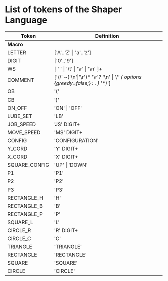 # List of tokens of the Shaper Language

| Token | Definition |
| ----- | ---------- | 
| **Macro** | |
| LETTER | \['A'..'Z' \| 'a'..'z'\] |
| DIGIT  | \['0'..'9'\] |
| WS |   \[ ' '  \|  '\t'  \|  '\r'  \|  '\n'  \]+  |
| COMMENT | \['//' ~('\n'\|'\r')* '\r'? '\n' \| '/*' ( options {greedy=false;} : . )* '*/'\] |
| OB  | '(' |
| CB | ')' |
| ON_OFF | 'ON' \| 'OFF' |
| LUBE_SET | 'LB' |
| JOB_SPEED | 'JS' DIGIT+ |
| MOVE_SPEED | 'MS' DIGIT+ |
| CONFIG | 'CONFIGURATION' |
| Y_CORD				| 'Y' DIGIT+ |
| X_CORD   			| 'X' DIGIT+ |
| SQUARE_CONFIG     | 'UP' \|	'DOWN' |
| P1           | 'P1' |
| P2           | 'P2' |
| P3           | 'P3' |
| RECTANGLE_H			|	'H' |
| RECTANGLE_B          | 'B' |
| RECTANGLE_P         | 'P' |
| SQUARE_L            | 'L' |
| CIRCLE_R					|	'R' DIGIT+ | 
| CIRCLE_C       | 'C' |
| TRIANGLE            | 'TRIANGLE' |
| RECTANGLE          | 'RECTANGLE' |
| SQUARE     | 'SQUARE' |
| CIRCLE    | 'CIRCLE' |
